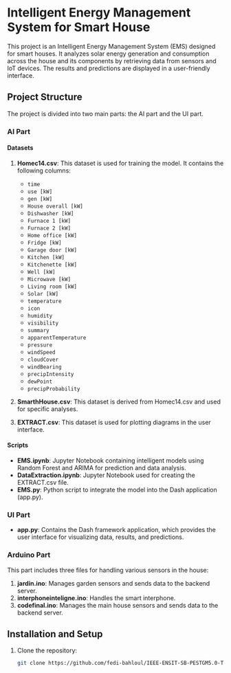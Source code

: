 # Intelligent Energy Management System for Smart House

This project is an Intelligent Energy Management System (EMS) designed for smart houses. It analyzes solar energy generation and consumption across the house and its components by retrieving data from sensors and IoT devices. The results and predictions are displayed in a user-friendly interface.

## Project Structure

The project is divided into two main parts: the AI part and the UI part.

### AI Part

#### Datasets

1. **Homec14.csv**: This dataset is used for training the model. It contains the following columns:
    - `time`
    - `use [kW]`
    - `gen [kW]`
    - `House overall [kW]`
    - `Dishwasher [kW]`
    - `Furnace 1 [kW]`
    - `Furnace 2 [kW]`
    - `Home office [kW]`
    - `Fridge [kW]`
    - `Garage door [kW]`
    - `Kitchen [kW]`
    - `Kitchenette [kW]`
    - `Well [kW]`
    - `Microwave [kW]`
    - `Living room [kW]`
    - `Solar [kW]`
    - `temperature`
    - `icon`
    - `humidity`
    - `visibility`
    - `summary`
    - `apparentTemperature`
    - `pressure`
    - `windSpeed`
    - `cloudCover`
    - `windBearing`
    - `precipIntensity`
    - `dewPoint`
    - `precipProbability`

2. **SmarthHouse.csv**: This dataset is derived from Homec14.csv and used for specific analyses.
3. **EXTRACT.csv**: This dataset is used for plotting diagrams in the user interface.

#### Scripts

- **EMS.ipynb**: Jupyter Notebook containing intelligent models using Random Forest and ARIMA for prediction and data analysis.
- **DataExtraction.ipynb**: Jupyter Notebook used for creating the EXTRACT.csv file.
- **EMS.py**: Python script to integrate the model into the Dash application (app.py).

### UI Part

- **app.py**: Contains the Dash framework application, which provides the user interface for visualizing data, results, and predictions.

### Arduino Part

This part includes three files for handling various sensors in the house:

1. **jardin.ino**: Manages garden sensors and sends data to the backend server.
2. **interphoneinteligne.ino**: Handles the smart interphone.
3. **codefinal.ino**: Manages the main house sensors and sends data to the backend server.

## Installation and Setup

1. Clone the repository:

   ```bash
   git clone https://github.com/fedi-bahloul/IEEE-ENSIT-SB-PESTGM5.0-TechChallenge
